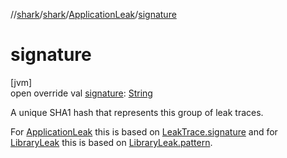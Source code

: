 //[shark](../../../index.md)/[shark](../index.md)/[ApplicationLeak](index.md)/[signature](signature.md)

# signature

[jvm]\
open override val [signature](signature.md): [String](https://kotlinlang.org/api/latest/jvm/stdlib/kotlin/-string/index.html)

A unique SHA1 hash that represents this group of leak traces.

For [ApplicationLeak](index.md) this is based on [LeakTrace.signature](../-leak-trace/signature.md) and for [LibraryLeak](../-library-leak/index.md) this is based on [LibraryLeak.pattern](../-library-leak/pattern.md).
